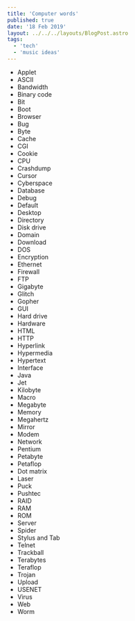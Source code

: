 ```yaml
---
title: 'Computer words'
published: true
date: '18 Feb 2019'
layout: ../../../layouts/BlogPost.astro
tags:
  - 'tech'
  - 'music ideas'
---
```


* Applet
* ASCII
* Bandwidth
* Binary code
* Bit
* Boot
* Browser
* Bug
* Byte
* Cache
* CGI
* Cookie
* CPU
* Crashdump
* Cursor
* Cyberspace
* Database
* Debug
* Default
* Desktop
* Directory
* Disk drive
* Domain
* Download
* DOS
* Encryption
* Ethernet
* Firewall
* FTP
* Gigabyte
* Glitch
* Gopher
* GUI
* Hard drive
* Hardware
* HTML
* HTTP
* Hyperlink
* Hypermedia
* Hypertext
* Interface
* Java
* Jet
* Kilobyte
* Macro
* Megabyte
* Memory
* Megahertz
* Mirror
* Modem
* Network
* Pentium
* Petabyte
* Petaflop
* Dot matrix
* Laser
* Puck
* Pushtec
* RAID
* RAM
* ROM
* Server
* Spider
* Stylus and Tab
* Telnet
* Trackball
* Terabytes
* Teraflop
* Trojan
* Upload
* USENET
* Virus
* Web
* Worm
